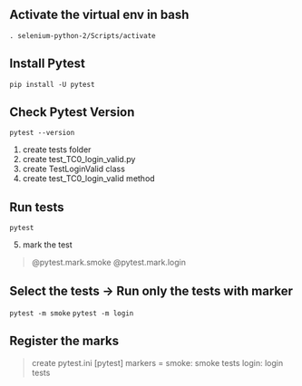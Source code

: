 ## Activate the virtual env in bash

`. selenium-python-2/Scripts/activate`

## Install Pytest

`pip install -U pytest`

## Check Pytest Version

`pytest --version`

1. create tests folder
2. create test_TC0_login_valid.py
3. create TestLoginValid class
4. create test_TC0_login_valid method

## Run tests

`pytest`

5. mark the test

> @pytest.mark.smoke
> @pytest.mark.login

## Select the tests -> Run only the tests with marker

`pytest -m smoke`
`pytest -m login`

## Register the marks

> create pytest.ini
> [pytest]
> markers =
>    smoke: smoke tests
>    login: login tests
